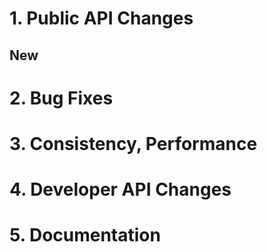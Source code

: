 

# 1. **Public API Changes**

## New

# 2. **Bug Fixes**

# 3. **Consistency, Performance**

# 4. **Developer API Changes**

# 5. **Documentation**

